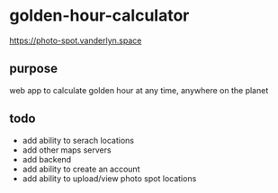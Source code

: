 # golden-hour-calculator
https://photo-spot.vanderlyn.space
## purpose
web app to calculate golden hour at any time, anywhere on the planet

## todo
* add ability to serach locations 
* add other maps servers
* add backend
* add ability to create an account
* add ability to upload/view photo spot locations
